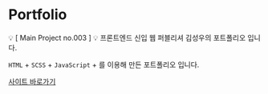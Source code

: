 # Portfolio
💡 [ Main Project no.003 ] 💡 프론트엔드 신입 웹 퍼블리셔 김성우의 포트폴리오 입니다.

`HTML` +  `SCSS` + `JavaScript` + 를 이용해 만든 포트폴리오 입니다.

<a href='https://ksw0421.github.io/hansol/'>사이트 바로가기</a>
